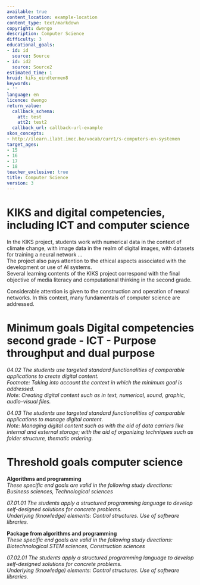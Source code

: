 ```yaml
---
available: true
content_location: example-location
content_type: text/markdown
copyright: dwengo
description: Computer Science
difficulty: 3
educational_goals:
- id: id
  source: Source
- id: id2
  source: Source2
estimated_time: 1
hruid: kiks_eindtermen8
keywords:
- ''
language: en
licence: dwengo
return_value:
  callback_schema:
    att: test
    att2: test2
  callback_url: callback-url-example
skos_concepts:
- http://ilearn.ilabt.imec.be/vocab/curr1/s-computers-en-systemen
target_ages:
- 15
- 16
- 17
- 18
teacher_exclusive: true
title: Computer Science
version: 3
---
```

# KIKS and digital competencies, including ICT and computer science

In the KIKS project, students work with numerical data in the context of climate change, with image data in the realm of digital images, with datasets for training a neural network ...<br>
The project also pays attention to the ethical aspects associated with the development or use of AI systems. <br>
Several learning contents of the KIKS project correspond with the final objective of media literacy and computational thinking in the second grade.

Considerable attention is given to the construction and operation of neural networks. In this context, many fundamentals of computer science are addressed.


# Minimum goals Digital competencies second grade - ICT - Purpose throughput and dual purpose

*04.02 The students use targeted standard functionalities of comparable applications to create digital content.* <br>
*Footnote: Taking into account the context in which the minimum goal is addressed.* <br>
*Note: Creating digital content such as in text, numerical, sound, graphic, audio-visual files.*

*04.03 The students use targeted standard functionalities of comparable applications to manage digital content.* <br>
*Note: Managing digital content such as with the aid of data carriers like internal and external storage; with the aid of organizing techniques such as folder structure, thematic ordering.*

# Threshold goals computer science

**Algorithms and programming**<br>
*These specific end goals are valid in the following study directions: Business sciences, Technological sciences*

*07.01.01 The students apply a structured programming language to develop self-designed solutions for concrete problems.* <br>
*Underlying (knowledge) elements: Control structures. Use of software libraries.*

**Package from algorithms and programming** <br>
*These specific end goals are valid in the following study directions: Biotechnological STEM sciences, Construction sciences*

*07.02.01 The students apply a structured programming language to develop self-designed solutions for concrete problems.*<br>
*Underlying (knowledge) elements: Control structures. Use of software libraries.*